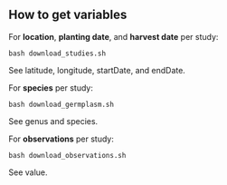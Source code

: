 ## How to get variables

For **location**, **planting date**, and **harvest date** per study: 
```
bash download_studies.sh
```
See latitude, longitude, startDate, and endDate. 

For **species** per study: 
```
bash download_germplasm.sh
```
See genus and species. 

For **observations** per study: 
```
bash download_observations.sh
```
See value. 
